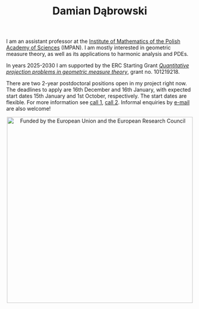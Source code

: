 ﻿---
# Display name
title: Damian Dąbrowski

# Is this the primary user of the site?
superuser: true

# Role/position/tagline
role: Assistant professor

# Organizations/Affiliations to show in About widget
organizations:
- name: IMPAN
  url: https://www.impan.pl/en

# Short bio (displayed in user profile at end of posts)
bio: My research interests include geometric measure theory and harmonic analysis.

# Interests to show in About widget
interests:
- quantitative rectifiability
- singular integral operators in non-doubling setting
- behaviour of sets and measures under orthogonal projections
- visibility problems
- potential theory

# Education to show in About widget
education:
  courses:
  - course: PhD in Mathematics
    institution: Universitat Autònoma de Barcelona
    year: 2021
  - course: MSc in Mathematics
    institution: University of Warsaw
    year: 2017
  - course: BSc in in Mathematics
    institution: University of Warsaw
    year: 2015

# Social/Academic Networking
# For available icons, see: https://sourcethemes.com/academic/docs/page-builder/#icons
#   For an email link, use "fas" icon pack, "envelope" icon, and a link in the
#   form "mailto:your-email@example.com" or "/#contact" for contact widget.
social:
- icon: envelope
  icon_pack: fas
  link: '/#contact'
# - icon: twitter
#  icon_pack: fab
#  link: https://twitter.com/GeorgeCushen
- icon: google-scholar  # Alternatively, use `google-scholar` icon from `ai` icon pack
  icon_pack: ai
  link: https://scholar.google.co.uk/citations?user=yI0f0AEAAAAJ
- icon: orcid
  icon_pack: ai
  link: https://orcid.org/0000-0003-4495-6090
# - icon: github
# icon_pack: fab
#  link: https://github.com/gcushen
# - icon: linkedin
# icon_pack: fab
# link: https://www.linkedin.com/

# Link to a PDF of your resume/CV.
# To use: copy your resume to `static/media/resume.pdf`, enable `ai` icons in `params.toml`, 
# and uncomment the lines below.
# - icon: cv
#   icon_pack: ai
#   link: media/CV_02_2022.pdf

# Enter email to display Gravatar (if Gravatar enabled in Config)
email: ""

# Highlight the author in author lists? (true/false)
highlight_name: false
---

I am an assistant professor at the [Institute of Mathematics of the Polish Academy of Sciences](https://www.impan.pl/en) (IMPAN). I am mostly interested in geometric measure theory, as well as its applications to harmonic analysis and PDEs.

In years 2025-2030 I am supported by the ERC Starting Grant [_Quantitative projection problems in geometric measure theory_](/qproject), grant no. 101219218.

There are two 2-year postdoctoral positions open in my project right now. The deadlines to apply are 16th December and 16th January, with expected start dates 15th January and 1st October, respectively. The start dates are flexible. For more information see [call 1](https://www.impan.pl/images/Konkursy/2025_Rok_rozstrzygniecia/Konkurs-postdoc1_ERC_Dabrowski_ang.pdf), [call 2](https://www.impan.pl/images/Konkursy/2025_Rok_rozstrzygniecia/Konkurs-postdoc2_ERC_Dabrowski_ang.pdf). Informal enquiries by [e-mail](mailto:ddabrowski@impan.pl) are also welcome!

<center><img title="EU and ERC logos" alt="Funded by the European Union and the European Research Council" src="/images/logo-erc.png" width="500"></center>
